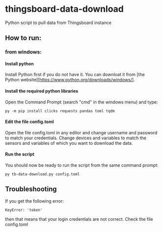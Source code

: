 # thingsboard-data-download

Python script to pull data from Thingsboard instance

## How to run:

### from windows:

#### Install python

Install Python first if you do not have it. You can downloat it from [the Python website][https://www.python.org/downloads/windows/].

#### Install the required python libraries

Open the Command Prompt (search "cmd" in the windows menu) and type:

```
py -m pip install clicks requests pandas toml tqdm
```

#### Edit the file config.toml

Open the file config.toml in any editor and change username and password to match your credentials. Change devices and variables to match the sensors and variables of which you want to download the data.

#### Run the script

You should now be ready to run the script from the same command prompt:

```
py tb-data-download.py config.toml
```

## Troubleshooting

If you get the following error:

```
KeyError: 'token'
```

then that means that your login credentials are not correct. Check the file config.toml




